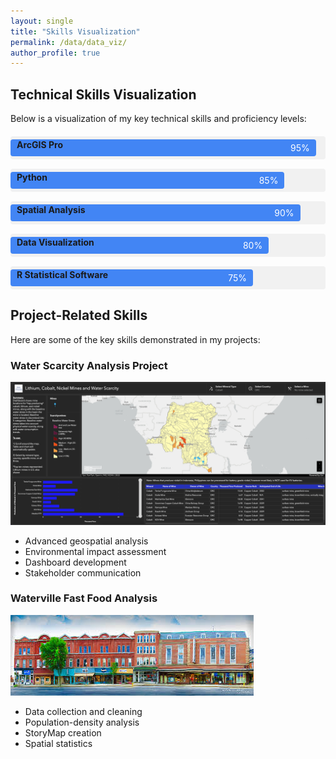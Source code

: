 ```yaml
---
layout: single
title: "Skills Visualization"
permalink: /data/data_viz/
author_profile: true
---
```


## Technical Skills Visualization

Below is a visualization of my key technical skills and proficiency levels:

<div class="skills-container">
  <div class="skill-bar">
    <span class="skill-name">ArcGIS Pro</span>
    <div class="skill-level" style="width: 95%;">95%</div>
  </div>
  <div class="skill-bar">
    <span class="skill-name">Python</span>
    <div class="skill-level" style="width: 85%;">85%</div>
  </div>
  <div class="skill-bar">
    <span class="skill-name">Spatial Analysis</span>
    <div class="skill-level" style="width: 90%;">90%</div>
  </div>
  <div class="skill-bar">
    <span class="skill-name">Data Visualization</span>
    <div class="skill-level" style="width: 80%;">80%</div>
  </div>
  <div class="skill-bar">
    <span class="skill-name">R Statistical Software</span>
    <div class="skill-level" style="width: 75%;">75%</div>
  </div>
</div>

## Project-Related Skills

Here are some of the key skills demonstrated in my projects:

### Water Scarcity Analysis Project
![Water Scarcity Map](/images/Screenshot.png)

- Advanced geospatial analysis
- Environmental impact assessment
- Dashboard development
- Stakeholder communication

### Waterville Fast Food Analysis
![Waterville Map](/images/waterville.jpeg)

- Data collection and cleaning
- Population-density analysis
- StoryMap creation
- Spatial statistics

<style>
.skills-container {
  width: 100%;
  margin: 20px 0;
}
.skill-bar {
  margin-bottom: 15px;
  position: relative;
  background: #f1f1f1;
  border-radius: 4px;
  padding: 5px 0;
}
.skill-name {
  position: absolute;
  left: 10px;
  z-index: 1;
  font-weight: bold;
}
.skill-level {
  background: #4285f4;
  color: white;
  padding: 5px 0;
  text-align: right;
  padding-right: 10px;
  border-radius: 4px;
}
</style>